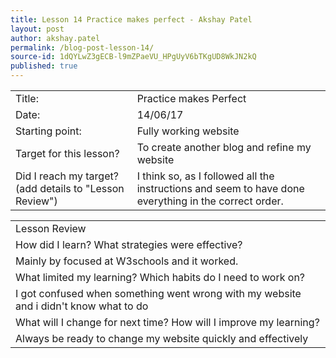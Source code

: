 ```yaml
---
title: Lesson 14 Practice makes perfect - Akshay Patel
layout: post
author: akshay.patel
permalink: /blog-post-lesson-14/
source-id: 1dQYLwZ3gECB-l9mZPaeVU_HPgUyV6bTKgUD8WkJN2kQ
published: true
---
```

<table>
  <tr>
    <td>Title:</td>
    <td>Practice makes Perfect </td>
  </tr>
  <tr>
    <td>Date:</td>
    <td>14/06/17</td>
  </tr>
  <tr>
    <td>Starting point:</td>
    <td>Fully working website</td>
  </tr>
  <tr>
    <td>Target for this lesson?</td>
    <td>To create another blog and refine my website</td>
  </tr>
  <tr>
    <td>Did I reach my target? 
(add details to "Lesson Review")</td>
    <td>I think so, as I followed all the instructions and seem to have done everything in the correct order.</td>
  </tr>
</table>


<table>
  <tr>
    <td>Lesson Review</td>
  </tr>
  <tr>
    <td>How did I learn? What strategies were effective? </td>
  </tr>
  <tr>
    <td>Mainly by focused at W3schools and it worked.</td>
  </tr>
  <tr>
    <td>What limited my learning? Which habits do I need to work on? </td>
  </tr>
  <tr>
    <td>I got confused when something went wrong with my website and i didn't know what to do</td>
  </tr>
  <tr>
    <td>What will I change for next time? How will I improve my learning?</td>
  </tr>
  <tr>
    <td>Always be ready to change my website quickly and effectively</td>
  </tr>
</table>


